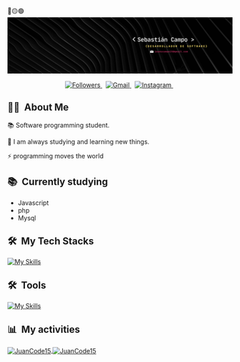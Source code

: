 <div>
🔴🟡🟢
</div>


<div align="center">
  <img src="Banner Para LinkedIn Desarrollador De Software Moderno Negro.png"/>
</div>

<p align="center">
 <a href="https://github.com/JuanCode15">
      <img src="https://img.shields.io/badge/Followers%20❤️-007bff?style=for-the-badge" alt="Followers" />
    </a>
    &nbsp;

<a href="mailto:juanscampo15@gmail.com">
  <img src="https://img.shields.io/badge/Gmail-D14836?style=for-the-badge&logo=gmail&logoColor=white" alt="Gmail" />
</a>
&nbsp;
<a href="https://www.instagram.com/juans__15/profilecard/?igsh=MW5mOWo4YXZhbm9zNQ==">
  <img src="https://img.shields.io/badge/Instagram-E4405F?style=for-the-badge&logo=instagram&logoColor=white" alt="Instagram" />
</a>
&nbsp;

</p>

  ## 👨‍💻 &nbsp;About Me
<div>


📚 Software programming student.

🌱 I am always studying and learning new things. 

⚡ programming moves the world
  <br>
  

</div>


  ## 📚 &nbsp;Currently studying

  - Javascript
  - php
  - Mysql
  


</div>


<div>

  ## 🛠 &nbsp;My Tech Stacks

 [![My Skills](https://skillicons.dev/icons?i=js,html,css,mysql,php,vscode)](https://skillicons.dev)

</div>

## 🛠 &nbsp;Tools

[![My Skills](https://skillicons.dev/icons?i=github,vscode,bootstrap,codepen)](https://skillicons.dev)

</div>


  ## 📊 &nbsp;My activities

  <a href="https://github.com/JuanCode15">
    <img width=450 height=170 align="center" alt="JuanCode15" src="https://github-readme-stats.vercel.app/api?username=JuanCode15&theme=midnight-purple&show_icons=false&bg_color=0D1117&hide_border=true&count_private=true" />
  </a>
  <a href="https://github.com/JuanCode15">
    <img align="center" alt="JuanCode15" src="https://github-readme-stats.vercel.app/api/top-langs/?username=JuanCode15&theme=midnight-purple&layout=compact&bg_color=0D1117&hide_border=true&count_private=true" />
  </a>
</div>


 


